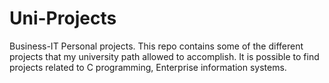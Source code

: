# Uni-Projects
Business-IT Personal projects.
This repo contains some of the different projects that my university path allowed to accomplish.
It is possible to find projects related to C programming, Enterprise information systems.

